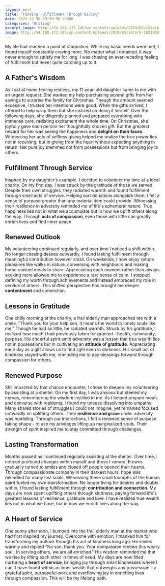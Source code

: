 ```yaml
---
layout: post
title: "Finding Fulfillment Through Giving"
date: 2023-10-30 23:30:58 +0000
categories: "Writing"
excerpt_image: http://54.188.172.245/wp-content/uploads/2019/03/iStock-1021034116-1024x486.jpg
image: http://54.188.172.245/wp-content/uploads/2019/03/iStock-1021034116-1024x486.jpg
---
```


My life had reached a point of stagnation. While my basic needs were met, I found myself constantly craving more. No matter what I obtained, it was never enough to satisfy me for long. I was chasing an ever-receding feeling of fulfillment but never quite catching up to it. 
## A Father's Wisdom
As I sat at home feeling restless, my 11-year-old daughter came to me with an urgent request. She wanted my help purchasing several gifts from her savings to surprise the family for Christmas. Though the amount seemed excessive, I trusted her intentions were good. When the gifts arrived, I offered to help wrap them but she insisted on doing it herself. Over the following days, she diligently planned and prepared everything with immense care, radiating excitement the whole time. 
On Christmas, she joyfully gave each person her thoughtfully chosen gift. But the greatest reward for her was seeing the happiness and **delight on their faces**. Witnessing her acts of selfless giving helped me realize the true power lies not in receiving, but in giving from the heart without expecting anything in return. Her pure joy stemmed not from possessions but from bringing joy to others.
## Fulfillment Through Service
Inspired by my daughter's example, I decided to volunteer my time at a local charity. On my first day, I was struck by the gratitude of those we served. Despite their own struggles, they radiated warmth and found fulfillment through small acts of service. Helping sort donations alongside them, I felt a sense of purpose greater than any material item could provide. 
Witnessing their resilience in adversity reminded me of life's ephemeral nature. True happiness lies not in what we accumulate but in how we uplift others along the way. Through **acts of compassion**, even those with little can greatly enrich lives and find inner peace.
## Renewed Outlook
My volunteering continued regularly, and over time I noticed a shift within. No longer chasing desires outwardly, I found lasting fulfillment through meaningful contribution however small. On weekends, I now enjoy simple pleasures like walks in nature, conversing with neighbours and making home cooked meals to share. 
Appreciating each moment rather than always seeking more allowed me to experience a rare sense of calm. I stopped defining my worth through achievements and instead embraced my role in service of others. This shifted perspective has brought me deeper **contentment** and connection.
## Lessons in Gratitude 
One chilly morning at the charity, a frail elderly man approached me with a smile. "Thank you for your help son, it means the world to lonely souls like me." Though he had so little, he radiated warmth. Struck by his gratitude, I realized how much I had previously taken for granted - health, community, purpose. 
His cheerful spirit amid adversity was a lesson that true wealth lies not in possessions but in cultivating an **attitude of gratitude**. Appreciating each day as a gift allows us to find light even in darkness. His small act of kindness stayed with me, reminding me to pay blessings forward through compassion for others.
## Renewed Purpose
Still impacted by that chance encounter, I chose to deepen my volunteering by assisting at a shelter. On my first day, I was anxious but steeled my nerves, remembering the wisdom instilled in me. As I helped prepare meals and converse with residents, I found my unease dissolving into empathy. 
Many shared stories of struggles I could not imagine, yet remained focused outwardly on uplifting others. Their **resilience and grace** under adversity was humbling. Through our interactions, I felt a renewed sense of purpose taking shape - to use my privileges lifting up marginalized souls. Their strength of spirit inspired me to stay committed through challenges.
## Lasting Transformation
Months passed as I continued regularly assisting at the shelter. Over time, I noticed profound changes within myself and those I served. Frowns gradually turned to smiles and closed off people opened their hearts. Through compassionate company in their darkest hours, hope was rekindled for many lost souls. 
Witnessing these small triumphs of the human spirit fueled my own transformation. No longer living for desires and doubts within, I found lasting fulfillment through **contribution and connection**. My days are now spent uplifting others through kindness, paying forward life's greatest lessons of resilience, gratitude and love. I have realized true wealth lies not in what we have, but in how we enrich lives along the way.
## A Heart of Service
One sunny afternoon, I bumped into the frail elderly man at the market who had first inspired my journey. Overcome with emotion, I thanked him for transforming my outlook through his act of kindness long ago. He smiled warmly and replied "No son, thank you. Your compassion renews this weary soul. In serving others, we are all enriched."
His wisdom reminded me that we rise by lifting each other in times of need. My days are now filled nurturing a **heart of service**, bringing joy through small kindnesses where I can. I have found within an inner wealth that outweighs any possession - a grateful spirit, purposeful work and overflowing joy in enriching lives through compassion. This will be my lifelong path.